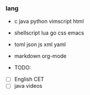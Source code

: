 ### lang
- c java python vimscript html
- shellscript lua go css emacs
- toml json js xml yaml
- markdown org-mode

- TODO:
- [ ] English CET
- [ ] java videos
